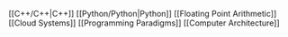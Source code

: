 [[C++/C++|C++]]
[[Python/Python|Python]]
[[Floating Point Arithmetic]]
[[Cloud Systems]]
[[Programming Paradigms]]
[[Computer Architecture]]
